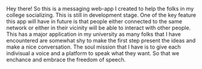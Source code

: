 Hey there!
So this is a messaging web-app I created to help the folks in my college socializing.
This is still in development stage.
One of the key feature this app will have in future is that people either connected to the same network or either in their vicinity will be able to interact with other people.
This has a major application in my university as many folks that I have encountered are somewhat shy to make the first step present the ideas and make a nice conversation.
The soul mission that I have is to give each indivisual a voice and a platform to speak what they want.
So that we enchance and embrace the freedom of speech.